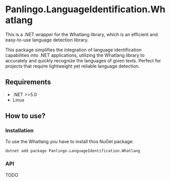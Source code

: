 # Panlingo.LanguageIdentification.Whatlang

This is a .NET wrapper for the Whatlang library, which is an efficient and easy-to-use language detection library.
      
This package simplifies the integration of language identification capabilities into .NET applications, utilizing the Whatlang
library to accurately and quickly recognize the languages of given texts. Perfect for projects that require lightweight yet
reliable language detection.

## Requirements

* .NET >=5.0
* Linux

## How to use?

### Installation

To use the Whatlang you have to install thos NuGet package:

```
dotnet add package Panlingo.LanguageIdentification.Whatlang
```

### API

TODO

